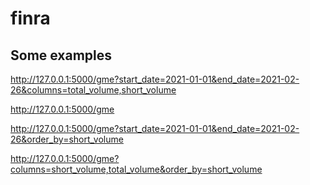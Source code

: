 # finra


## Some examples

http://127.0.0.1:5000/gme?start_date=2021-01-01&end_date=2021-02-26&columns=total_volume,short_volume

http://127.0.0.1:5000/gme

http://127.0.0.1:5000/gme?start_date=2021-01-01&end_date=2021-02-26&order_by=short_volume

http://127.0.0.1:5000/gme?columns=short_volume,total_volume&order_by=short_volume